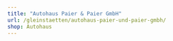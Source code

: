 ```yaml
---
title: "Autohaus Paier & Paier GmbH"
url: /gleinstaetten/autohaus-paier-und-paier-gmbh/
shop: Autohaus
---
```

